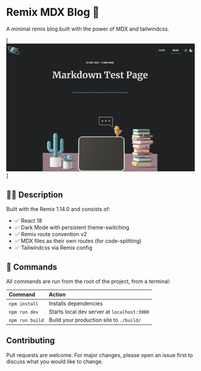 # Remix MDX Blog 🚀

A minimal remix blog built with the power of MDX and tailwindcss.

[![Screenshot](screenshot.png)]

## 👩‍🚀 Description

Built with the Remix 1.14.0 and consists of:

- ✅ React 18
- ✅ Dark Mode with persistent theme-switching
- ✅ Remix route convention v2
- ✅ MDX files as their own routes (for code-splitting)
- ✅ Tailwindcss via Remix config

## 🧞 Commands

All commands are run from the root of the project, from a terminal:

| Command         | Action                                      |
| :-------------- | :------------------------------------------ |
| `npm install`   | Installs dependencies                       |
| `npm run dev`   | Starts local dev server at `localhost:3000` |
| `npm run build` | Build your production site to `./build/`    |

## Contributing

Pull requests are welcome. For major changes, please open an issue first
to discuss what you would like to change.
